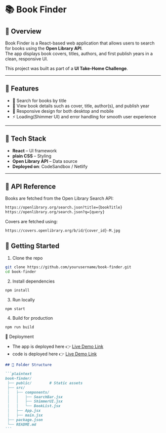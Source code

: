 # 📚 Book Finder

## 🔹 Overview

Book Finder is a React-based web application that allows users to search for books using the **Open Library API**.  
The app displays book covers, titles, authors, and first publish years in a clean, responsive UI.

This project was built as part of a **UI Take-Home Challenge**.

---

## 🔹 Features

- 🔎 Search for books by title
- 📖 View book details such as cover, title, author(s), and publish year
- 📱 Responsive design for both desktop and mobile
- ⚡ Loading(Shimmer UI) and error handling for smooth user experience

---

## 🔹 Tech Stack

- **React** – UI framework
- **plain CSS** – Styling
- **Open Library API** – Data source
- **Deployed on**: CodeSandbox / Netlify

---

## 🔹 API Reference

Books are fetched from the Open Library Search API:

```bash
https://openlibrary.org/search.json?title={bookTitle}
https://openlibrary.org/search.json?q={query}
```

Covers are fetched using:

```bash
https://covers.openlibrary.org/b/id/{cover_id}-M.jpg
```

## 🔹 Getting Started

1. Clone the repo

```bash
git clone https://github.com/yourusername/book-finder.git
cd book-finder
```

2. Install dependencies

```bash
npm install
```

3. Run locally

```bash
npm start
```

4. Build for production

```bash
npm run build
```

🔹 Deployment

- The app is deployed here 👉 [Live Demo Link](https://veerender-nemali-bookfinder.netlify.app/)
- code is deployed here 👉 [Live Demo Link](https://codesandbox.io/p/github/veerender-nemali/BookFinder/main)

````markdown
## 🔹 Folder Structure

```plaintext
book-finder/
 ├── public/        # Static assets
 ├── src/
 │   ├── components/
 │   │   ├── SearchBar.jsx
 │   │   ├── ShimmerUI.jsx
 │   │   └── BookList.jsx
 │   ├── App.jsx
 │   ├── main.jsx
 ├── package.json
 └── README.md
```
````
